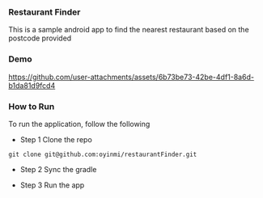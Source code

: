 ### Restaurant Finder
This is a sample android app to find the nearest restaurant based on the postcode provided

### Demo
https://github.com/user-attachments/assets/6b73be73-42be-4df1-8a6d-b1da81d9fcd4



### How to Run
To run the application, follow the following
- Step 1
Clone the repo
```
git clone git@github.com:oyinmi/restaurantFinder.git
```

- Step 2
Sync the gradle

- Step 3
Run the app
